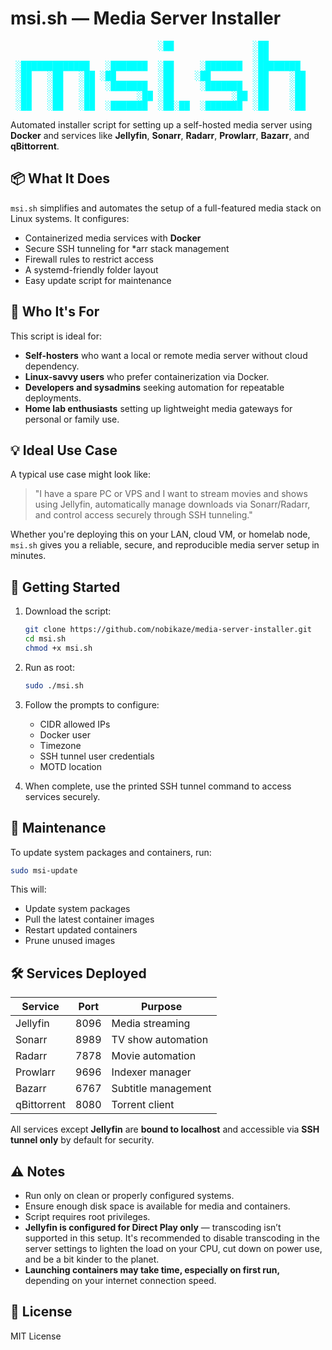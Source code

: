 # msi.sh — Media Server Installer

<pre style="color:#00FFFF;">
                            ░██               ░██
                                              ░██
 ░█████████████   ░███████  ░██     ░███████  ░████████
 ░██   ░██   ░██ ░██        ░██    ░██        ░██    ░██
 ░██   ░██   ░██  ░███████  ░██     ░███████  ░██    ░██
 ░██   ░██   ░██        ░██ ░██           ░██ ░██    ░██
 ░██   ░██   ░██  ░███████  ░██░██  ░███████  ░██    ░██
</pre>

Automated installer script for setting up a self-hosted media server using **Docker** and services like **Jellyfin**, **Sonarr**, **Radarr**, **Prowlarr**, **Bazarr**, and **qBittorrent**.

## 📦 What It Does

`msi.sh` simplifies and automates the setup of a full-featured media stack on Linux systems. It configures:

- Containerized media services with **Docker**
- Secure SSH tunneling for *arr stack management
- Firewall rules to restrict access
- A systemd-friendly folder layout
- Easy update script for maintenance

## 👤 Who It's For

This script is ideal for:

- **Self-hosters** who want a local or remote media server without cloud dependency.
- **Linux-savvy users** who prefer containerization via Docker.
- **Developers and sysadmins** seeking automation for repeatable deployments.
- **Home lab enthusiasts** setting up lightweight media gateways for personal or family use.

## 💡 Ideal Use Case

A typical use case might look like:

> "I have a spare PC or VPS and I want to stream movies and shows using Jellyfin, automatically manage downloads via Sonarr/Radarr, and control access securely through SSH tunneling."

Whether you're deploying this on your LAN, cloud VM, or homelab node, `msi.sh` gives you a reliable, secure, and reproducible media server setup in minutes.

## 🚀 Getting Started

1. Download the script:
   ```bash
   git clone https://github.com/nobikaze/media-server-installer.git
   cd msi.sh
   chmod +x msi.sh
   ```

2. Run as root:
   ```bash
   sudo ./msi.sh
   ```

3. Follow the prompts to configure:
   - CIDR allowed IPs
   - Docker user
   - Timezone
   - SSH tunnel user credentials
   - MOTD location

4. When complete, use the printed SSH tunnel command to access services securely.

## 🔁 Maintenance

To update system packages and containers, run:

```bash
sudo msi-update
```

This will:
- Update system packages
- Pull the latest container images
- Restart updated containers
- Prune unused images

## 🛠 Services Deployed

| Service      | Port | Purpose             |
|--------------|------|---------------------|
| Jellyfin     | 8096 | Media streaming     |
| Sonarr       | 8989 | TV show automation  |
| Radarr       | 7878 | Movie automation     |
| Prowlarr     | 9696 | Indexer manager     |
| Bazarr       | 6767 | Subtitle management |
| qBittorrent  | 8080 | Torrent client      |

All services except **Jellyfin** are **bound to localhost** and accessible via **SSH tunnel only** by default for security.

## ⚠️ Notes

- Run only on clean or properly configured systems.
- Ensure enough disk space is available for media and containers.
- Script requires root privileges.
- **Jellyfin is configured for Direct Play only** — transcoding isn’t supported in this setup. It's recommended to disable transcoding in the server settings to lighten the load on your CPU, cut down on power use, and be a bit kinder to the planet.
- **Launching containers may take time, especially on first run,** depending on your internet connection speed.

## 📜 License

MIT License